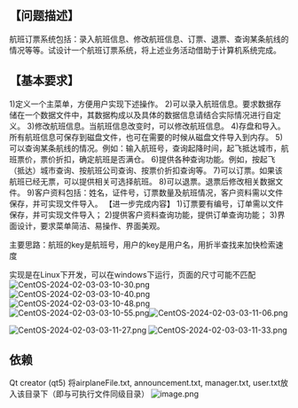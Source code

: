 ## **【问题描述】**
航班订票系统包括：录入航班信息、修改航班信息、订票、退票、查询某条航线的情况等等。试设计一个航班订票系统，将上述业务活动借助于计算机系统完成。
## **【基本要求】**
1)定义一个主菜单，方便用户实现下述操作。
2)可以录入航班信息。要求数据存储在一个数据文件中，其数据构成以及具体的数据信息请结合实际情况进行自定义。
3)修改航班信息。当航班信息改变时，可以修改航班信息。
4)存盘和导入。所有航班信息可保存到磁盘文件，也可在需要的时候从磁盘文件导入到内存。
5)可以查询某条航线的情况。例如：输入航班号，查询起降时间，起飞抵达城市，航班票价，票价折扣，确定航班是否满仓。
6)提供各种查询功能。例如，按起飞（抵达）城市查询、按航班公司查询、按票价折扣查询等。
7)可以订票。如果该航班已经无票，可以提供相关可选择航班。
8)可以退票。退票后修改相关数据文件。
9)客户资料包括：姓名，证件号，订票数量及航班情况，客户资料需以文件保存，并可实现文件导入。
【进一步完成内容】
1)订票要有编号，订单需以文件保存，并可实现文件导入；
2)提供客户资料查询功能，提供订单查询功能；
3)界面设计，要求菜单简洁、易操作、界面美观。

主要思路：航班的key是航班号，用户的key是用户名，用折半查找来加快检索速度

实现是在Linux下开发，可以在windows下运行，页面的尺寸可能不匹配
![CentOS-2024-02-03-03-10-30.png](https://cdn.nlark.com/yuque/0/2024/png/38890709/1706901153066-609eef03-61cf-4910-9f6d-d9ec467ec206.png#averageHue=%23f6eae2&clientId=u5fcefbd8-fe34-4&from=paste&height=840&id=u1c04f65a&originHeight=1050&originWidth=1680&originalType=binary&ratio=1.25&rotation=0&showTitle=false&size=185187&status=done&style=none&taskId=uf5bb634c-5cfe-41f8-a492-dee638bec08&title=&width=1344)
![CentOS-2024-02-03-03-10-40.png](https://cdn.nlark.com/yuque/0/2024/png/38890709/1706901153836-c7f1212f-8649-4e73-85b8-da415f2474f1.png#averageHue=%23a1a08e&clientId=u5fcefbd8-fe34-4&from=paste&height=840&id=u1d5622e1&originHeight=1050&originWidth=1680&originalType=binary&ratio=1.25&rotation=0&showTitle=false&size=690575&status=done&style=none&taskId=uafe68652-41d4-46de-8869-ba4b56e154e&title=&width=1344)![CentOS-2024-02-03-03-10-48.png](https://cdn.nlark.com/yuque/0/2024/png/38890709/1706901153580-9809105d-f06a-4367-b062-58762cd610f1.png#averageHue=%2375b3b5&clientId=u5fcefbd8-fe34-4&from=paste&height=840&id=ud0105402&originHeight=1050&originWidth=1680&originalType=binary&ratio=1.25&rotation=0&showTitle=false&size=426403&status=done&style=none&taskId=ue8a6f67b-fed9-411b-b6ab-9bce686125f&title=&width=1344)![CentOS-2024-02-03-03-10-55.png](https://cdn.nlark.com/yuque/0/2024/png/38890709/1706901153359-8def8090-c035-4db2-af51-66bca75a0317.png#averageHue=%23aad3e0&clientId=u5fcefbd8-fe34-4&from=paste&height=840&id=u309b7858&originHeight=1050&originWidth=1680&originalType=binary&ratio=1.25&rotation=0&showTitle=false&size=322618&status=done&style=none&taskId=uf95e4ce2-4d82-45fa-b6d9-852a1838db8&title=&width=1344)![CentOS-2024-02-03-03-11-06.png](https://cdn.nlark.com/yuque/0/2024/png/38890709/1706901154671-4297d2fa-17e3-4627-bb89-4da6d4cd832c.png#averageHue=%23aed19f&clientId=u5fcefbd8-fe34-4&from=paste&height=840&id=ucf419e57&originHeight=1050&originWidth=1680&originalType=binary&ratio=1.25&rotation=0&showTitle=false&size=283611&status=done&style=none&taskId=u3ca0a739-8b78-462b-b021-89b47ecdb39&title=&width=1344)



![CentOS-2024-02-03-03-11-27.png](https://cdn.nlark.com/yuque/0/2024/png/38890709/1706901155244-d56ff2fd-0652-48c6-a3b6-aab904900100.png#averageHue=%23a9d2df&clientId=u5fcefbd8-fe34-4&from=paste&height=840&id=udd6369d7&originHeight=1050&originWidth=1680&originalType=binary&ratio=1.25&rotation=0&showTitle=false&size=364394&status=done&style=none&taskId=u10e43ad9-cd48-46c8-951a-d28414c7ae5&title=&width=1344)
![CentOS-2024-02-03-03-11-33.png](https://cdn.nlark.com/yuque/0/2024/png/38890709/1706901153520-da90690b-3f5a-4fdc-88dd-413ebbcdb438.png#averageHue=%23aad3e0&clientId=u5fcefbd8-fe34-4&from=paste&height=840&id=u9a642d6f&originHeight=1050&originWidth=1680&originalType=binary&ratio=1.25&rotation=0&showTitle=false&size=394429&status=done&style=none&taskId=u399a71ad-cee5-4e85-9b51-93057be6bfb&title=&width=1344)

## 依赖
Qt creator (qt5)
将airplaneFile.txt, announcement.txt, manager.txt, user.txt放入该目录下（即与可执行文件同级目录）
![image.png](https://cdn.nlark.com/yuque/0/2024/png/38890709/1706901456798-8b68e6d1-ae45-4fde-a145-17c64037a752.png#averageHue=%23f9f9f9&clientId=u5fcefbd8-fe34-4&from=paste&height=696&id=u67757611&originHeight=870&originWidth=1434&originalType=binary&ratio=1.25&rotation=0&showTitle=false&size=138310&status=done&style=none&taskId=u990c374b-5040-4828-9636-affc247fd1f&title=&width=1147.2)
